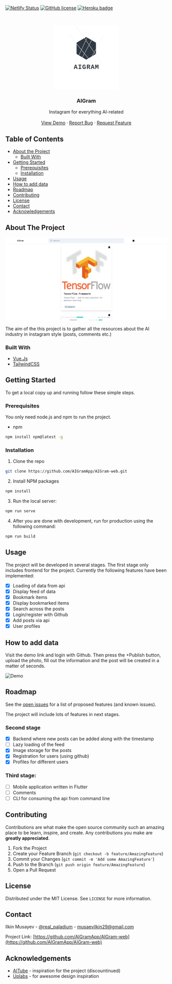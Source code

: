 <!-- PROJECT LOGO -->
[![Netlify Status](https://api.netlify.com/api/v1/badges/7bb13518-b714-4ed3-be6b-dcf54d93a171/deploy-status)](https://app.netlify.com/sites/aigram/deploys)
[![GitHub license](https://img.shields.io/github/license/AIGramApp/AIGram-web)](https://github.com/AIGramApp/AIGram-web/blob/master/LICENSE)
[![Heroku badge](https://img.shields.io/badge/HEROKU-Running%20on%20heroku-blue)](https://aigram-backend.herokuapp.com)

<br />
<p align="center">
  <a href="https://github.com/AIGramApp/AIGram-web">
    <img src="./images/logo.png" alt="Logo" width="200" height="200">
  </a>

  <h3 align="center">AIGram</h3>

  <p align="center">
    Instagram for everything AI-related
    <br />
    <br />
    <a href="https://aigram.netlify.com">View Demo</a>
    ·
    <a href="https://github.com/AIGramApp/AIGram-web/issues">Report Bug</a>
    ·
    <a href="https://github.com/AIGramApp/AIGram-web/issues">Request Feature</a>
  </p>
</p>



<!-- TABLE OF CONTENTS -->
## Table of Contents

* [About the Project](#about-the-project)
  * [Built With](#built-with)
* [Getting Started](#getting-started)
  * [Prerequisites](#prerequisites)
  * [Installation](#installation)
* [Usage](#usage)
* [How to add data](#how-to-add-data)
* [Roadmap](#roadmap)
* [Contributing](#contributing)
* [License](#license)
* [Contact](#contact)
* [Acknowledgements](#acknowledgements)



<!-- ABOUT THE PROJECT -->
## About The Project

![AIGram desktop screenshot](./images/screenshot.png)

The aim of the this project is to gather all the resources about the AI industry in instagram style (posts, comments etc.)

### Built With

* [Vue.Js](https://vuejs.org/)
* [TailwindCSS](https://tailwindcss.com/)


<!-- GETTING STARTED -->
## Getting Started

To get a local copy up and running follow these simple steps.

### Prerequisites

You only need node.js and npm to run the project.
* npm
```sh
npm install npm@latest -g
```

### Installation
 
1. Clone the repo
```sh
git clone https://github.com/AIGramApp/AIGram-web.git
```
2. Install NPM packages
```sh
npm install
```
3. Run the local server:
```sh
npm run serve
```
4. After you are done with development, run for production using the following command:
```sh
npm run build
```


<!-- USAGE EXAMPLES -->
## Usage

The project will be developed in several stages. The first stage only includes frontend for the project. Currently the following features have been implemented:
- [x] Loading of data from api
- [x] Display feed of data
- [x] Bookmark items
- [x] Display bookmarked items
- [x] Search across the posts
- [x] Login/register with Github
- [x] Add posts via api
- [x] User profiles

## How to add data

Visit the demo link and login with Github. Then press the +Publish button, upload the photo, fill out the information and the post will be created in a matter of seconds.

![Demo](./images/demo.gif)

<!-- ROADMAP -->
## Roadmap

See the [open issues](https://github.com/AIGramApp/AIGram-web/issues) for a list of proposed features (and known issues).

The project will include lots of features in next stages.

### Second stage
- [x] Backend where new posts can be added along with the timestamp
- [ ] Lazy loading of the feed
- [x] Image storage for the posts
- [x] Registration for users (using github)
- [x] Profiles for different users

### Third stage:
- [ ] Mobile application written in Flutter
- [ ] Comments
- [ ] CLI for consuming the api from command line

<!-- CONTRIBUTING -->
## Contributing

Contributions are what make the open source community such an amazing place to be learn, inspire, and create. Any contributions you make are **greatly appreciated**.

1. Fork the Project
2. Create your Feature Branch (`git checkout -b feature/AmazingFeature`)
3. Commit your Changes (`git commit -m 'Add some AmazingFeature'`)
4. Push to the Branch (`git push origin feature/AmazingFeature`)
5. Open a Pull Request

<!-- LICENSE -->
## License

Distributed under the MIT License. See `LICENSE` for more information.



<!-- CONTACT -->
## Contact

Ilkin Musayev - [@real_paladium](https://twitter.com/real_paladium) - musaevilkin29@gmail.com

Project Link: [https://github.com/AIGramApp/AIGram-web](https://github.com/AIGramApp/AIGram-web)



<!-- ACKNOWLEDGEMENTS -->
## Acknowledgements

* [AITube](http://web.archive.org/web/20190124222053/https://aitube.io/) - inspiration for the project (discountinued)
* [Uplabs](https://www.uplabs.com/) - for awesome design inspiration
